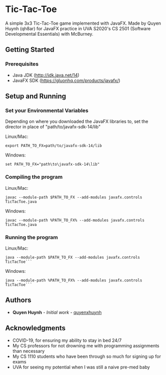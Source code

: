 # Tic-Tac-Toe

A simple 3x3 Tic-Tac-Toe game implemented with JavaFX. Made by Quyen Huynh (qh8ar) for JavaFX practice in UVA S2020's CS 2501 (Software Developmental Essentials) with McBurney. 

## Getting Started

### Prerequisites

* Java JDK (http://jdk.java.net/14)
* JavaFX SDK (https://gluonhq.com/products/javafx/)


## Setup and Running

### Set your Environmental Variables
Depending on where you downloaded the JavaFX libraries to, set the director in place of "path/to/javafx-sdk-14/lib"

Linux/Mac:
```
export PATH_TO_FX=path/to/javafx-sdk-14/lib
```
Windows:
```
set PATH_TO_FX="path\to\javafx-sdk-14\lib"
```

### Compiling the program
Linux/Mac:
```
javac --module-path $PATH_TO_FX --add-modules javafx.controls TicTacToe.java
```
Windows:
```
javac --module-path %PATH_TO_FX% --add-modules javafx.controls TicTacToe.java
```

### Running the program
Linux/Mac:
```
java --module-path $PATH_TO_FX --add-modules javafx.controls TicTacToe```
```
Windows:
```
java --module-path %PATH_TO_FX% --add-modules javafx.controls TicTacToe```
```

## Authors

* **Quyen Huynh** - *Initial work* - [quyenxhuynh](https://github.com/quyenxhuynh)

## Acknowledgments

* COVID-19, for ensuring my ability to stay in bed 24/7
* My CS professors for not drowning me with programming assignments than necessary
* My CS 1110 students who have been through so much for signing up for exams
* UVA for seeing my potential when I was still a naive pre-med baby